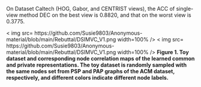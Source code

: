 
On Dataset Caltech (HOG, Gabor, and CENTRIST views), the ACC of single-view method DEC on the best view is 0.8820, and that on the worst view is 0.3775.


<p align="left">
< img src= https://github.com/Susie9803/Anonymous-material/blob/main/Rebuttal/DSIMVC_V1.png
 width=100% />
 < img src= https://github.com/Susie9803/Anonymous-material/blob/main/Rebuttal/DSIMVC_V1.png
 width=100% />
 <span><b>Figure 1. Toy dataset and corresponding node correlation maps of the learned common and private representations. The toy dataset is randomly sampled with the same nodes set from PSP and PAP graphs of the ACM dataset, respectively, and different colors indicate different node labels.</b></span>
 </p >
